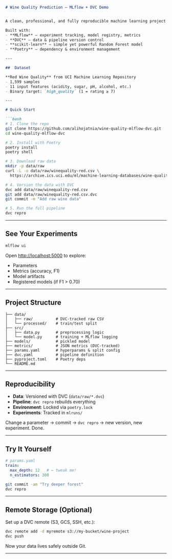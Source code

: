 ```markdown
# Wine Quality Prediction – MLflow + DVC Demo


A clean, professional, and fully reproducible machine learning project that predicts whether a red wine is high quality (rating ≥ 7) using physicochemical features.

Built with:
- **MLflow** – experiment tracking, model registry, metrics
- **DVC** – data & pipeline version control
- **scikit-learn** – simple yet powerful Random Forest model
- **Poetry** – dependency & environment management

---

##  Dataset

**Red Wine Quality** from UCI Machine Learning Repository
- 1,599 samples  
- 11 input features (acidity, sugar, pH, alcohol, etc.)  
- Binary target: `high_quality` (1 = rating ≥ 7)

---

# Quick Start

```bash
# 1. Clone the repo
git clone https://github.com/alihojatnia/wine-quality-mlflow-dvc.git
cd wine-quality-mlflow-dvc

# 2. Install with Poetry
poetry install
poetry shell

# 3. Download raw data
mkdir -p data/raw
curl -L -o data/raw/winequality-red.csv \
  https://archive.ics.uci.edu/ml/machine-learning-databases/wine-quality/winequality-red.csv

# 4. Version the data with DVC
dvc add data/raw/winequality-red.csv
git add data/raw/winequality-red.csv.dvc
git commit -m "Add raw wine data"

# 5. Run the full pipeline
dvc repro
```

---

## See Your Experiments

```bash
mlflow ui
```

Open [http://localhost:5000](http://localhost:5000) to explore:
- Parameters
- Metrics (accuracy, F1)
- Model artifacts
- Registered models (if F1 > 0.70)

---

## Project Structure

```text
├── data/
│   ├── raw/          # DVC-tracked raw CSV
│   └── processed/    # train/test split
├── src/
│   ├── data.py       # preprocessing logic
│   └── model.py      # training + MLflow logging
├── models/           # pickled model
├── metrics/          # JSON metrics (DVC-tracked)
├── params.yaml       # hyperparams & split config
├── dvc.yaml          # pipeline definition
├── pyproject.toml    # Poetry deps
└── README.md         
```

---

## Reproducibility

- **Data**: Versioned with DVC (`data/raw/*.dvc`)
- **Pipeline**: `dvc repro` rebuilds everything
- **Environment**: Locked via `poetry.lock`
- **Experiments**: Tracked in `mlruns/`

Change a parameter → commit → `dvc repro` → new version, new experiment. Done.

---

## Try It Yourself

```yaml
# params.yaml
train:
  max_depth: 12   # ← tweak me!
  n_estimators: 300
```

```bash
git commit -am "Try deeper forest"
dvc repro
```

---

## Remote Storage (Optional)

Set up a DVC remote (S3, GCS, SSH, etc.):

```bash
dvc remote add -d myremote s3://my-bucket/wine-project
dvc push
```

Now your data lives safely outside Git.

---


